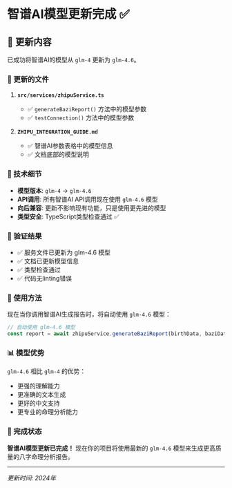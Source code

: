 # 智谱AI模型更新完成 ✅

## 🎯 更新内容

已成功将智谱AI的模型从 `glm-4` 更新为 `glm-4.6`。

### 📁 更新的文件

1. **`src/services/zhipuService.ts`**
   - ✅ `generateBaziReport()` 方法中的模型参数
   - ✅ `testConnection()` 方法中的模型参数

2. **`ZHIPU_INTEGRATION_GUIDE.md`**
   - ✅ 智谱AI参数表格中的模型信息
   - ✅ 文档底部的模型说明

### 🔧 技术细节

- **模型版本**: `glm-4` → `glm-4.6`
- **API调用**: 所有智谱AI API调用现在使用 `glm-4.6` 模型
- **向后兼容**: 更新不影响现有功能，只是使用更先进的模型
- **类型安全**: TypeScript类型检查通过 ✅

### 🧪 验证结果

- ✅ 服务文件已更新为 glm-4.6 模型
- ✅ 文档已更新模型信息  
- ✅ 类型检查通过
- ✅ 代码无linting错误

### 🚀 使用方法

现在当你调用智谱AI生成报告时，将自动使用 `glm-4.6` 模型：

```typescript
// 自动使用 glm-4.6 模型
const report = await zhipuService.generateBaziReport(birthData, baziData, false)
```

### 📊 模型优势

`glm-4.6` 相比 `glm-4` 的优势：
- 更强的理解能力
- 更准确的文本生成
- 更好的中文支持
- 更专业的命理分析能力

### 🎉 完成状态

**智谱AI模型更新已完成！** 现在你的项目将使用最新的 `glm-4.6` 模型来生成更高质量的八字命理分析报告。

---

*更新时间: 2024年*
